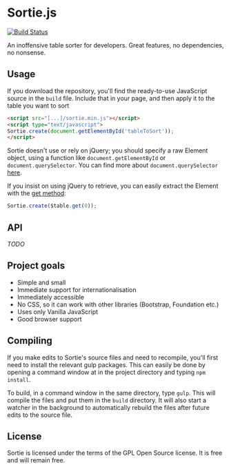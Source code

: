 # Sortie.js

[![Build Status](https://travis-ci.org/gregtyler/sortie.js.svg?branch=master)](https://travis-ci.org/gregtyler/sortie.js)

An inoffensive table sorter for developers. Great features, no dependencies, no nonsense.

## Usage

If you download the repository, you'll find the ready-to-use JavaScript source in the `build` file. Include that in your page, and then apply it to the table you want to sort

```html
<script src="[...]/sortie.min.js"></script>
<script type="text/javascript">
Sortie.create(document.getElementById('tableToSort'));
</script>
```

Sortie doesn't use or rely on jQuery; you should specify a raw Element object, using a function like `document.getElementById` or `document.querySelector`. You can find more about `document.querySelector` [here](https://developer.mozilla.org/en-US/docs/Web/API/Document/querySelector).

If you insist on using jQuery to retrieve, you can easily extract the Element with the [get method](https://api.jquery.com/get/#get1):
```javascript
Sortie.create($table.get(0));
```

## API
_TODO_

## Project goals
 - Simple and small
 - Immediate support for internationalisation
 - Immediately accessible
 - No CSS, so it can work with other libraries (Bootstrap, Foundation etc.)
 - Uses only Vanilla JavaScript
 - Good browser support

## Compiling
If you make edits to Sortie's source files and need to recompile, you'll first need to install the relevant gulp packages. This can easily be done by opening a command window at in the project directory and typing `npm install`.

To build, in a command window in the same directory, type `gulp`. This will compile the files and put them in the `build` directory. It will also start a watcher in the background to automatically rebuild the files after future edits to the source file.

## License
Sortie is licensed under the terms of the GPL Open Source license. It is free and will remain free.
